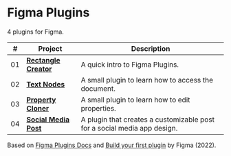 # Figma Plugins

4 plugins for Figma.

| #   | Project                                       | Description                                                              |
| --- | --------------------------------------------- | ------------------------------------------------------------------------ |
| 01  | [**Rectangle Creator**](01-rectangle-creator) | A quick intro to Figma Plugins.                                          |
| 02  | [**Text Nodes**](02-text-nodes)               | A small plugin to learn how to access the document.                      |
| 03  | [**Property Cloner**](03-property-cloner)     | A small plugin to learn how to edit properties.                          |
| 04  | [**Social Media Post**](04-social-media-post) | A plugin that creates a customizable post for a social media app design. |

Based on [Figma Plugins Docs](https://www.figma.com/plugin-docs/) and [Build your first plugin](https://www.youtube.com/playlist?list=PLXDU_eVOJTx5YBAszyuOTyxlgIxkQVyii) by Figma (2022).
